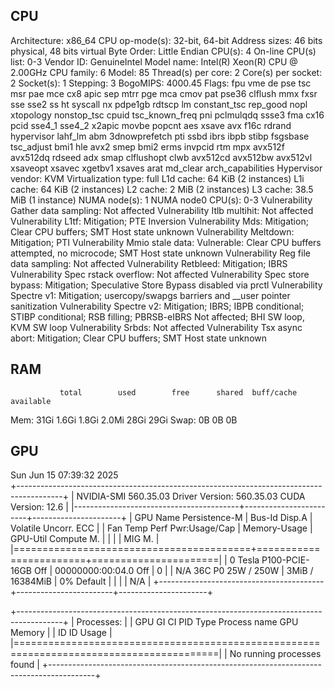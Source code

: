 CPU
----------------------------------------------------------------------

Architecture:                         x86_64
CPU op-mode(s):                       32-bit, 64-bit
Address sizes:                        46 bits physical, 48 bits virtual
Byte Order:                           Little Endian
CPU(s):                               4
On-line CPU(s) list:                  0-3
Vendor ID:                            GenuineIntel
Model name:                           Intel(R) Xeon(R) CPU @ 2.00GHz
CPU family:                           6
Model:                                85
Thread(s) per core:                   2
Core(s) per socket:                   2
Socket(s):                            1
Stepping:                             3
BogoMIPS:                             4000.45
Flags:                                fpu vme de pse tsc msr pae mce cx8 apic sep mtrr pge mca cmov pat pse36 clflush mmx fxsr sse sse2 ss ht syscall nx pdpe1gb rdtscp lm constant_tsc rep_good nopl xtopology nonstop_tsc cpuid tsc_known_freq pni pclmulqdq ssse3 fma cx16 pcid sse4_1 sse4_2 x2apic movbe popcnt aes xsave avx f16c rdrand hypervisor lahf_lm abm 3dnowprefetch pti ssbd ibrs ibpb stibp fsgsbase tsc_adjust bmi1 hle avx2 smep bmi2 erms invpcid rtm mpx avx512f avx512dq rdseed adx smap clflushopt clwb avx512cd avx512bw avx512vl xsaveopt xsavec xgetbv1 xsaves arat md_clear arch_capabilities
Hypervisor vendor:                    KVM
Virtualization type:                  full
L1d cache:                            64 KiB (2 instances)
L1i cache:                            64 KiB (2 instances)
L2 cache:                             2 MiB (2 instances)
L3 cache:                             38.5 MiB (1 instance)
NUMA node(s):                         1
NUMA node0 CPU(s):                    0-3
Vulnerability Gather data sampling:   Not affected
Vulnerability Itlb multihit:          Not affected
Vulnerability L1tf:                   Mitigation; PTE Inversion
Vulnerability Mds:                    Mitigation; Clear CPU buffers; SMT Host state unknown
Vulnerability Meltdown:               Mitigation; PTI
Vulnerability Mmio stale data:        Vulnerable: Clear CPU buffers attempted, no microcode; SMT Host state unknown
Vulnerability Reg file data sampling: Not affected
Vulnerability Retbleed:               Mitigation; IBRS
Vulnerability Spec rstack overflow:   Not affected
Vulnerability Spec store bypass:      Mitigation; Speculative Store Bypass disabled via prctl
Vulnerability Spectre v1:             Mitigation; usercopy/swapgs barriers and __user pointer sanitization
Vulnerability Spectre v2:             Mitigation; IBRS; IBPB conditional; STIBP conditional; RSB filling; PBRSB-eIBRS Not affected; BHI SW loop, KVM SW loop
Vulnerability Srbds:                  Not affected
Vulnerability Tsx async abort:        Mitigation; Clear CPU buffers; SMT Host state unknown

RAM
-----------------------------------------------------------------------------------
               total        used        free      shared  buff/cache   available
Mem:            31Gi       1.6Gi       1.8Gi       2.0Mi        28Gi        29Gi
Swap:             0B          0B          0B



GPU 
-----------------------------------------------------------------------------------
Sun Jun 15 07:39:32 2025       
+-----------------------------------------------------------------------------------------+
| NVIDIA-SMI 560.35.03              Driver Version: 560.35.03      CUDA Version: 12.6     |
|-----------------------------------------+------------------------+----------------------+
| GPU  Name                 Persistence-M | Bus-Id          Disp.A | Volatile Uncorr. ECC |
| Fan  Temp   Perf          Pwr:Usage/Cap |           Memory-Usage | GPU-Util  Compute M. |
|                                         |                        |               MIG M. |
|=========================================+========================+======================|
|   0  Tesla P100-PCIE-16GB           Off |   00000000:00:04.0 Off |                    0 |
| N/A   36C    P0             25W /  250W |       3MiB /  16384MiB |      0%      Default |
|                                         |                        |                  N/A |
+-----------------------------------------+------------------------+----------------------+
                                                                                         
+-----------------------------------------------------------------------------------------+
| Processes:                                                                              |
|  GPU   GI   CI        PID   Type   Process name                              GPU Memory |
|        ID   ID                                                               Usage      |
|=========================================================================================|
|  No running processes found                                                             |
+-----------------------------------------------------------------------------------------+